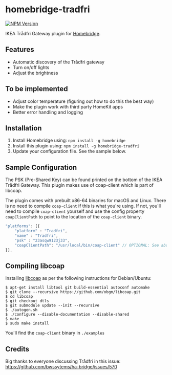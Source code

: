 # homebridge-tradfri
[![NPM Version](https://img.shields.io/npm/v/homebridge-tradfri.svg)](https://www.npmjs.com/package/homebridge-tradfri)

IKEA Trådfri Gateway plugin for [Homebridge](https://github.com/nfarina/homebridge).

## Features
- Automatic discovery of the Trådfri gateway
- Turn on/off lights
- Adjust the brightness

## To be implemented
- Adjust color temperature (figuring out how to do this the best way)
- Make the plugin work with third party HomeKit apps
- Better error handling and logging

## Installation

1. Install Homebridge using: `npm install -g homebridge`
2. Install this plugin using: `npm install -g homebridge-tradfri`
3. Update your configuration file. See the sample below.

## Sample Configuration

The PSK (Pre-Shared Key) can be found printed on the bottom of the IKEA Trådfri Gateway.
This plugin makes use of coap-client which is part of libcoap. 

The plugin comes with prebuilt x86-64 binaries for macOS and Linux. There is no need to compile ```coap-client``` if this is what you're using. If not, you'll need to compile ```coap-client``` yourself and use the config property ```coapClientPath``` to point to the location of the ```coap-client``` binary.
```js
"platforms": [{
    "platform" : "Tradfri",
    "name" : "Tradfri",
    "psk" : "23asqw9123j33",
    "coapClientPath": "/usr/local/bin/coap-client" // OPTIONAL: See above
}],
```

## Compiling libcoap
Installing [libcoap](https://github.com/obgm/libcoap) as per the following instructions for Debian/Ubuntu:
```shell
$ apt-get install libtool git build-essential autoconf automake
$ git clone --recursive https://github.com/obgm/libcoap.git
$ cd libcoap
$ git checkout dtls
$ git submodule update --init --recursive
$ ./autogen.sh
$ ./configure --disable-documentation --disable-shared
$ make
$ sudo make install
```

You'll find the ```coap-client``` binary in ```./examples```

## Credits
Big thanks to everyone discussing Trådfri in this issue: https://github.com/bwssytems/ha-bridge/issues/570
